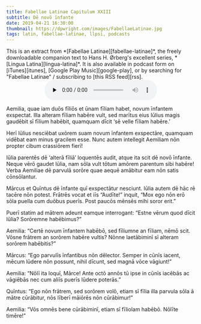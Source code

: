```yaml
---
title: Fabellae Latinae Capitulum XXIII
subtitle: Dē novō īnfante
date: 2019-04-21 16:30:00
thumbnail: https://dpwright.com/images/FabellaeLatinae.jpg
tags: latin, fabellae-latinae, llpsi, podcasts
---
```


<div class="sidenote">This is an extract from *[Fabellae
Latinae][fabellae-latinae]*, the freely downloadable companion text to Hans H.
Ørberg's excellent series, *[Lingua Latina][lingua-latina]*.  It is also
available in podcast form on [iTunes][itunes], [Google Play
Music][google-play], or by searching for "Fabellae Latinae" / subscribing to
[this RSS feed][rss].</div>

<center>
<audio controls preload="none">
  <source src="https://s3.amazonaws.com/fabellaelatinae/capitula/23-DeNovoInfante.mp3" type="audio/mpeg" />
</audio>
</center>

Aemilia, quae iam duōs fīliōs et ūnam fīliam habet, novum īnfantem exspectat.
Illa alteram fīliam habēre vult, sed marītus eius Iūlius magis gaudēbit sī
fīlium habēbit, quamquam dīcit ‘sē velle fīliam habēre.’

Herī Iūlius nesciēbat uxōrem suam novum īnfantem exspectāre, quamquam vidēbat
eam minus gracilem esse. Nunc autem intellegit Aemiliam nōn propter cibum
crassiōrem fierī!

Iūlia parentēs dē ‘alterā fīliā’ loquentēs audit, atque ita scit dē novō
īnfante. Neque vērō gaudet Iūlia, nam sōla vult tōtum amōrem parentum sibi
habēre! Verba Aemiliae dē parvulā sorōre quae aequē amābitur eam nōn satis
cōnsōlantur.

Mārcus et Quīntus dē īnfante quī exspectātur nesciunt. Iūlia autem dē hāc rē
tacēre nōn potest. Frātrēs vocat et iīs “Audīte!” inquit, “Mox ego nōn erō sōla
puella cum duōbus puerīs. Post paucōs mēnsēs mihi soror erit.”

Puerī statim ad mātrem adeunt eamque interrogant: “Estne vērum quod dīcit
Iūlia? Sorōremne habēbimus?”

Aemilia: “Certē novum īnfantem habēbō, sed fīliumne an fīliam, nēmō scit. Vōsne
frātrem an sorōrem habēre vultis? Nōnne laetābiminī sī alteram sorōrem
habēbitis?”

Mārcus: “Ego parvulīs īnfantibus nōn dēlector. Semper in cūnīs iacent, mēcum
lūdere nōn possunt, nihil dīcunt, sed magnā vōce vāgiunt!”

Aemilia: “Nōlī ita loquī, Mārce! Ante octō annōs tū ipse in cūnīs iacēbās ac
vāgiēbās nec cum aliīs puerīs lūdere poterās.”

Quīntus: “Ego nōn frātrem, sed sorōrem volō, etiam sī fīlia illa parvula sōla ā
mātre cūrābitur, nōs līberī māiōrēs nōn cūrābimur!”

Aemilia: “Vōs omnēs bene cūrābiminī, etiam sī fīliolam habēbō. Nōlīte timēre!”

[fabellae-latinae]: https://www.hackettpublishing.com/pdfs/FabellaeLatinae_2016_HansOrberg.pdf
[lingua-latina]: https://www.hackettpublishing.com/lingua-latina-per-se-illustrata-series
[itunes]: https://itunes.apple.com/us/podcast/fabellae-latinae/id1439859681
[google-play]: https://play.google.com/music/m/Iejungfyafunuhg4ehuhrfjerdq?t=Fabellae_Latinae
[rss]: https://s3.amazonaws.com/fabellaelatinae/feed.rss
